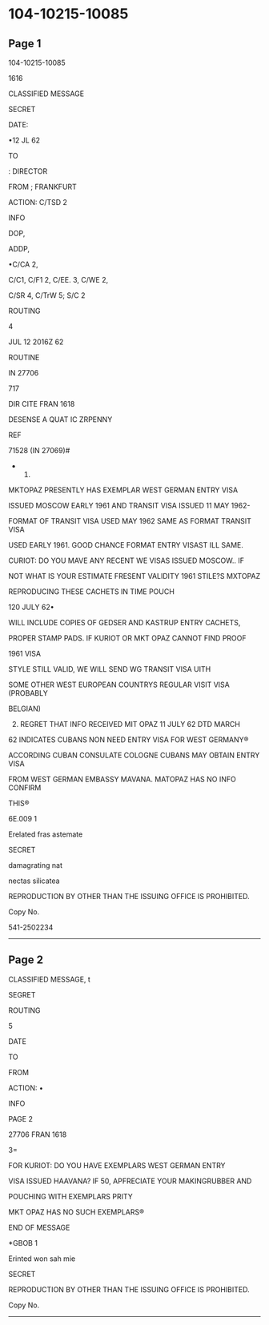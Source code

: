 # 104-10215-10085

## Page 1

104-10215-10085

1616

CLASSIFIED MESSAGE

SECRET

DATE:

•12 JL 62

TO

: DIRECTOR

FROM ; FRANKFURT

ACTION: C/TSD 2

INFO

DOP,

ADDP,

•C/CA 2,

C/C1, C/F1 2, C/EE. 3, C/WE 2,

C/SR 4, C/TrW 5; S/C 2

ROUTING

4

JUL 12 2016Z 62

ROUTINE

IN 27706

717

DIR CITE FRAN 1618

DESENSE A QUAT IC ZRPENNY

REF

71528 (IN 27069)#

+ 1.

MKTOPAZ PRESENTLY HAS EXEMPLAR WEST GERMAN ENTRY VISA

ISSUED MOSCOW EARLY 1961 AND TRANSIT VISA ISSUED 11 MAY 1962-

FORMAT OF TRANSIT VISA USED MAY 1962 SAME AS FORMAT TRANSIT VISA

USED EARLY 1961. GOOD CHANCE FORMAT ENTRY VISAST ILL SAME.

CURIOT: DO YOU MAVE ANY RECENT WE VISAS ISSUED MOSCOW.. IF

NOT WHAT IS YOUR ESTIMATE FRESENT VALIDITY 1961 STILE?S MXTOPAZ

REPRODUCING THESE CACHETS IN TIME POUCH

120 JULY 62•

WILL INCLUDE COPIES OF GEDSER AND KASTRUP ENTRY CACHETS,

PROPER STAMP PADS. IF KURIOT OR MKT OPAZ CANNOT FIND PROOF

1961 VISA

STYLE STILL VALID, WE WILL SEND WG TRANSIT VISA UITH

SOME OTHER WEST EUROPEAN COUNTRYS REGULAR VISIT VISA (PROBABLY

BELGIAN)

2. REGRET THAT INFO RECEIVED MIT OPAZ 11 JULY 62 DTD MARCH

62 INDICATES CUBANS NON NEED ENTRY VISA FOR WEST GERMANY®

ACCORDING CUBAN CONSULATE COLOGNE CUBANS MAY OBTAIN ENTRY VISA

FROM WEST GERMAN EMBASSY MAVANA. MATOPAZ HAS NO INFO CONFIRM

THIS®

6E.009 1

Erelated fras astemate

SECRET

damagrating nat

nectas silicatea

REPRODUCTION BY OTHER THAN THE ISSUING OFFICE IS PROHIBITED.

Copy No.

541-2502234

---

## Page 2

CLASSIFIED MESSAGE, t

SEGRET

ROUTING

5

DATE

TO

FROM

ACTION: •

INFO

PAGE 2

27706 FRAN 1618

3=

FOR KURIOT: DO YOU HAVE EXEMPLARS WEST GERMAN ENTRY

VISA ISSUED HAAVANA? IF 50, APFRECIATE YOUR MAKINGRUBBER AND

POUCHING WITH EXEMPLARS PRITY

MKT OPAZ HAS NO SUCH EXEMPLARS®

END OF MESSAGE

*GBOB 1

Erinted won sah mie

SECRET

REPRODUCTION BY OTHER THAN THE ISSUING OFFICE IS PROHIBITED.

Copy No.

---


